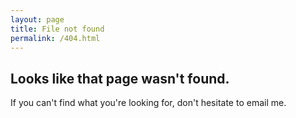 ```yaml
---
layout: page
title: File not found
permalink: /404.html
---
```


## Looks like that page wasn't found.

If you can't find what you're looking for, don't hesitate to email me.

<span><br /><br /><br /></span>
